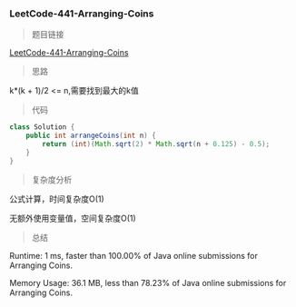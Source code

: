 ### LeetCode-441-Arranging-Coins

> 题目链接

[LeetCode-441-Arranging-Coins](https://leetcode.com/problems/arranging-coins/)

> 思路

k*(k + 1)/2 <= n,需要找到最大的k值

> 代码

```java
class Solution {
    public int arrangeCoins(int n) {
        return (int)(Math.sqrt(2) * Math.sqrt(n + 0.125) - 0.5);
    }
}
```

> 复杂度分析

公式计算，时间复杂度O(1)

无额外使用变量值，空间复杂度O(1)

> 总结

Runtime: 1 ms, faster than 100.00% of Java online submissions for Arranging Coins.

Memory Usage: 36.1 MB, less than 78.23% of Java online submissions for Arranging Coins.
